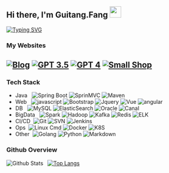## Hi there, I'm Guitang.Fang <img src="https://raw.githubusercontent.com/iampavangandhi/iampavangandhi/master/gifs/Hi.gif" width="30px">
  <div>
    <a href="https://guitang.fun">
    <img src="https://readme-typing-svg.demolab.com?font=Fira+Code&pause=1000&color=2980B9&random=false&width=435&lines=console.log(%22Hello%2C+World%22);wish+you+have+a+nice+day+!" alt="Typing SVG" /></a>
  </div>

### My Websites
[![Blog](https://img.shields.io/badge/-Blog-333333?style=flat&logo=WordPress&link=https://guitang.fun)](https://guitang.fun)
[![GPT 3.5](https://img.shields.io/badge/-GPT3.5-333333?logo=openai)](https://gpt.guitang.fun)
[![GPT 4](https://img.shields.io/badge/-GPT4-333333?logo=openai)](https://cws.guitang.fun)
[![Small Shop](https://img.shields.io/badge/-Shop-333333?logo=shopee&logoColor=white)](https://buy.guitang.fun/)
---

### Tech Stack
  <!-- 技术栈 Tech Stack-->
  - Java &#160; ![Spring Boot](https://img.shields.io/badge/-SpringBoot-333333?style=flat&logo=springboot)
![SprinMVC](https://img.shields.io/badge/-SprinMVC-333333?style=flat&logo=spring)
![Maven](https://img.shields.io/badge/-Maven-333333?style=flat&logo=apachemaven)
- Web &#160; ![javascript](https://img.shields.io/badge/-javascript-333333?style=flat&logo=javascript)
![Bootstrap](https://img.shields.io/badge/-Bootstrap-333333?style=flat&logo=bootstrap)
![Jquery](https://img.shields.io/badge/-Jquery-333333?style=flat&logo=jquery)
![Vue](https://img.shields.io/badge/-VUE-333333?style=flat&logo=vuedotjs)
![angular](https://img.shields.io/badge/-AngularJS-333333?style=flat&logo=angular)
- DB &#160; ![MySQL](https://img.shields.io/badge/-MySQL-333333?style=flat&logo=mysql&logoColor=white)
![ElasticSearch](https://img.shields.io/badge/-elasticsearch-333333?style=flat&logo=elasticsearch)
![Oracle](https://img.shields.io/badge/-Oracle-333333?style=flat&logo=Oracle)
![Canal](https://img.shields.io/badge/-Canal-333333?style=flat&logo=alibabadotcom)
- BigData &#160;
![Spark](https://img.shields.io/badge/-Spark-333333?style=flat&logo=apachespark)
![Hadoop](https://img.shields.io/badge/-Hadoop-333333?style=flat&logo=apachehadoop)
![Kafka](https://img.shields.io/badge/-Kafka-333333?style=flat&logo=apachekafka)
![Redis](https://img.shields.io/badge/-Redis-333333?style=flat&logo=redis)
![ELK](https://img.shields.io/badge/-ELK-333333?style=flat&logo=elastic)
- CI/CD &#160;![Git](https://img.shields.io/badge/-Git-333333?style=flat&logo=git)
![SVN](https://img.shields.io/badge/-SVN-333333?style=flat&logo=subversion)
![Jenkins](https://img.shields.io/badge/-Jenkins-333333?style=flat&logo=jenkins)
- Ops &#160;![Linux Cmd](https://img.shields.io/badge/-Linux-333333?style=flat&logo=linux)
![Docker](https://img.shields.io/badge/-Docker-333333?style=flat&logo=docker)
![K8S](https://img.shields.io/badge/-K8S-333333?style=flat&logo=kubernetes)
- Other &#160;![Golang](https://img.shields.io/badge/-Golang-333333?style=flat&logo=go)
![Python](https://img.shields.io/badge/-Python-333333?style=flat&logo=python)
![Markdown](https://img.shields.io/badge/-Markdown-333333?style=flat&logo=markdown)

### Github Overview
<img align="left" alt="Github Stats" src="https://github-readme-stats.vercel.app/api?username=gui66497&show_icons=true&line_height=24&hide=prs" />    &nbsp;
[![Top Langs](https://github-readme-stats.vercel.app/api/top-langs/?username=kautukkundan&layout=compact)](https://github.com/anuraghazra/github-readme-stats) 
